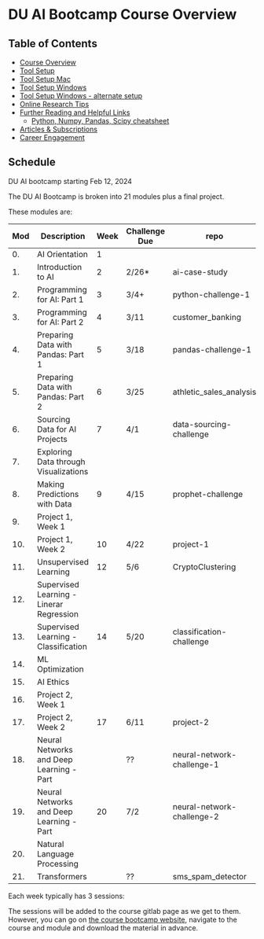 # DU AI Bootcamp Course Overview

## Table of Contents

-   [Course Overview](README.md)
-   [Tool Setup](1_DU_tool_setup.md)
-   [Tool Setup Mac](1.1_DU_tool_setup_mac.md)
-   [Tool Setup Windows](1.2_DU_tool_setup_windows.md)
-   [Tool Setup Windows - alternate setup](1.2.1_DU_tool_setup_windows_WSL.md)
-   [Online Research Tips](2_Online_Research_Tips.md)
-   [Further Reading and Helpful Links](3_Further_Reading_and_Helpful_Links.md)
    -   [Python, Numpy, Pandas, Scipy cheatsheet](5.1_scientific_python_cheat_sheet_by_IPGP.md)
-   [Articles & Subscriptions](4_Articles_and_subscriptions.md)
-   [Career Engagement](6_Useful_Python.md)

## Schedule

DU AI bootcamp starting Feb 12, 2024

The DU AI Bootcamp is broken into 21 modules plus a final project.

These modules are:

| Mod | Description | Week | Challenge Due | repo |
| ------ | ----------- | ---- | -------------- | ----- |
| 0. | AI Orientation                           | 1 |  |    |
| 1. | Introduction to AI                       | 2 | 2/26* | ai-case-study |
| 2. | Programming for AI: Part 1               | 3 | 3/4+ | python-challenge-1 | 
| 3. | Programming for AI: Part 2               | 4 | 3/11 | customer_banking |
| 4. | Preparing Data with Pandas: Part 1       | 5 | 3/18 | pandas-challenge-1 |
| 5. | Preparing Data with Pandas: Part 2       | 6 | 3/25 | athletic_sales_analysis |
| 6. | Sourcing Data for AI Projects            | 7 | 4/1 | data-sourcing-challenge |
| 7. | Exploring Data through Visualizations    |   |  |  |
| 8. | Making Predictions with Data             | 9 | 4/15 | prophet-challenge |
| 9. | Project 1, Week 1                        |   |  |  |
| 10.| Project 1, Week 2                        | 10 | 4/22 | project-1 |
| 11.| Unsupervised Learning                    | 12 | 5/6 | CryptoClustering |
| 12.| Supervised Learning - Linerar Regression |   |  |  |
| 13.| Supervised Learning - Classification     | 14 | 5/20 | classification-challenge |
| 14.| ML Optimization                          |   |  |  |
| 15.| AI Ethics                                |   |  |  |
| 16.| Project 2, Week 1                        |   |  |  |
| 17.| Project 2, Week 2                        | 17 | 6/11 | project-2 |
| 18.| Neural Networks and Deep Learning - Part |   | ?? | neural-network-challenge-1 |
| 19.| Neural Networks and Deep Learning - Part | 20 | 7/2 | neural-network-challenge-2 |
| 20.| Natural Language Processing              |   |  |  |
| 21.| Transformers                             |   | ?? | sms_spam_detector |

Each week typically has 3 sessions:

The sessions will be added to the course gitlab page as we get to them.  However, you can go on [the course bootcamp website](https://courses.bootcampspot.com/), navigate to the course and module and download the material in advance.





